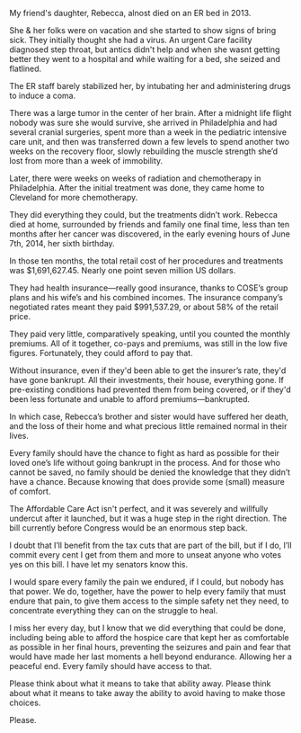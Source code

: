 My friend's daughter, Rebecca, alnost died on an ER bed in 2013.

She & her folks were on vacation and she started to show signs of bring sick. They initially thought she had a virus. An urgent Care facility diagnosed step throat, but antics didn't help and when she wasnt getting better they went to a hospital and while waiting for a bed, she seized and flatlined.


The ER staff barely stabilized her, by intubating her and administering drugs to induce a coma.

There was a large tumor in the center of her brain. After a midnight life flight nobody was sure she would survive, she arrived in Philadelphia and had several cranial surgeries, spent more than a week in the pediatric intensive care unit, and then was transferred down a few levels to spend another two weeks on the recovery floor, slowly rebuilding the muscle strength she’d lost from more than a week of immobility.


Later, there were weeks on weeks of radiation and chemotherapy in Philadelphia.  After the initial treatment was done, they came home to Cleveland for more chemotherapy.

They did everything they could, but the treatments didn’t work.  Rebecca died at home, surrounded by friends and family one final time, less than ten months after her cancer was discovered, in the early evening hours of June 7th, 2014, her sixth birthday.

In those ten months, the total retail cost of her procedures and treatments was $1,691,627.45.  Nearly one point seven million US dollars.

They had health insurance—really good insurance, thanks to COSE’s group plans and his wife’s and his combined incomes.  The insurance company’s negotiated rates meant they paid $991,537.29, or about 58% of the retail price.

They paid very little, comparatively speaking, until you counted the monthly premiums.  All of it together, co-pays and premiums, was still in the low five figures.   Fortunately, they could afford to pay that.

Without insurance, even if they'd been able to get the insurer’s rate, they'd have gone bankrupt.  All their investments, their house, everything gone.  If pre-existing conditions had prevented them from being covered, or if they'd been less fortunate and unable to afford premiums—bankrupted.

In which case, Rebecca’s brother and sister would have suffered her death, and the loss of their home and what precious little remained normal in their lives.

Every family should have the chance to fight as hard as possible for their loved one’s life without going bankrupt in the process.  And for those who cannot be saved, no family should be denied the knowledge that they didn’t have a chance.  Because knowing that does provide some (small) measure of comfort.

The Affordable Care Act isn't perfect, and it was severely and willfully undercut after it launched, but it was a huge step in the right direction.  The bill currently before Congress would be an enormous step back.

I doubt that I’ll benefit from the tax cuts that are part of the bill, but if I do, I’ll commit every cent I get from them and more to unseat anyone who votes yes on this bill.  I have let my senators know this.

I would spare every family the pain we endured, if I could, but nobody has that power.  We do, together, have the power to help every family that must endure that pain, to give them access to the simple safety net they need, to concentrate everything they can on the struggle to heal.

I miss her every day, but I know that we did everything that could be done, including being able to afford the hospice care that kept her as comfortable as possible in her final hours, preventing the seizures and pain and fear that would have made her last moments a hell beyond endurance.  Allowing her a peaceful end.  Every family should have access to that.

Please think about what it means to take that ability away.  Please think about what it means to take away the ability to avoid having to make those choices.

Please.